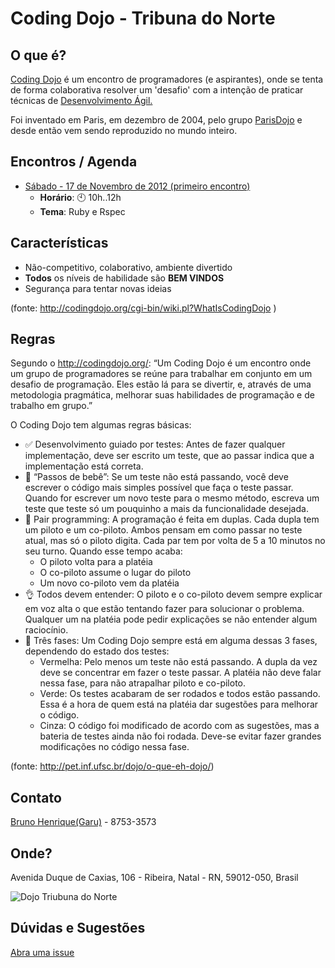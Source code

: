Coding Dojo - Tribuna do Norte
===

O que é?
---

[Coding Dojo](http://codingdojo.org/) é um encontro de programadores (e aspirantes), onde se tenta de forma colaborativa resolver um 'desafio'
com a intenção de praticar técnicas de [Desenvolvimento Ágil.](http://pt.wikipedia.org/wiki/Desenvolvimento_%C3%A1gil_de_software)

Foi inventado em Paris, em dezembro de 2004, pelo grupo [ParisDojo](http://codingdojo.org/cgi-bin/wiki.pl?ParisDojo)
e desde então vem sendo reproduzido no mundo inteiro.

Encontros / Agenda
----

* [Sábado - 17 de Novembro de 2012 (primeiro encontro)](http://github.com/TribunaDoNorte/dojo/tree/master/17-nov-2012)
  - **Horário**: :clock10: 10h..12h
  - **Tema**: Ruby e Rspec
 
Características
---
 * Não-competitivo, colaborativo, ambiente divertido
 * **Todos** os níveis de habilidade são **BEM VINDOS**
 * Segurança para tentar novas ideias
 
(fonte: http://codingdojo.org/cgi-bin/wiki.pl?WhatIsCodingDojo )

Regras
----

Segundo o http://codingdojo.org/: “Um Coding Dojo é um encontro onde um grupo de programadores se reúne para trabalhar em conjunto em um desafio de programação. Eles estão lá para se divertir, e, através de uma metodologia pragmática, melhorar suas habilidades de programação e de trabalho em grupo.”

O Coding Dojo tem algumas regras básicas:

* :white_check_mark: Desenvolvimento guiado por testes: Antes de fazer qualquer implementação, deve ser escrito um teste, que ao passar indica que a implementação está correta.
* :baby: “Passos de bebê”: Se um teste não está passando, você deve escrever o código mais simples possível que faça o teste passar. Quando for escrever um novo teste para o mesmo método, escreva um teste que teste só um pouquinho a mais da funcionalidade desejada.
* :busts_in_silhouette: Pair programming: A programação é feita em duplas. Cada dupla tem um piloto e um co-piloto. Ambos pensam em como passar no teste atual, mas só o piloto digita. Cada par tem por volta de 5 a 10 minutos no seu turno. Quando esse tempo acaba:
    - O piloto volta para a platéia
    - O co-piloto assume o lugar do piloto
    - Um novo co-piloto vem da platéia
* :ok_hand: Todos devem entender: O piloto e o co-piloto devem sempre explicar em voz alta o que estão tentando fazer para solucionar o problema. Qualquer um na platéia pode pedir explicações se não entender algum raciocínio.
* :vertical_traffic_light: Três fases: Um Coding Dojo sempre está em alguma dessas 3 fases, dependendo do estado dos testes:
    - Vermelha: Pelo menos um teste não está passando. A dupla da vez deve se concentrar em fazer o teste passar. A platéia não deve falar nessa fase, para não atrapalhar piloto e co-piloto.
    - Verde: Os testes acabaram de ser rodados e todos estão passando. Essa é a hora de quem está na platéia dar sugestões para melhorar o código.
    - Cinza: O código foi modificado de acordo com as sugestões, mas a bateria de testes ainda não foi rodada. Deve-se evitar fazer grandes modificações no código nessa fase.

(fonte: http://pet.inf.ufsc.br/dojo/o-que-eh-dojo/)


Contato
----
[Bruno Henrique(Garu)](http://github.com/brunohenrique) - 8753-3573

Onde?
----

Avenida Duque de Caxias, 106 - Ribeira, Natal - RN, 59012-050, Brasil

![Dojo Triubuna do Norte](http://maps.googleapis.com/maps/api/staticmap?center=-5.776689,-35.203822&zoom=15&size=500x500&sensor=false&markers=color:green%7C%7C-5.776689,-35.203822)

Dúvidas e Sugestões
----
[Abra uma issue](https://github.com/TribunaDoNorte/dojo/issues)
